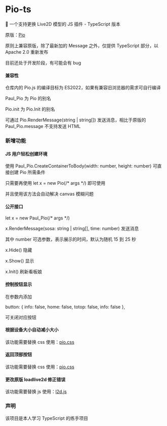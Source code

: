 # Pio-ts

🎃 一个支持更换 Live2D 模型的 JS 插件 - TypeScript 版本

原版：[Pio](https://github.com/Dreamer-Paul/Pio)

原则上兼容原版，除了最新加的 Message 之外，仅提供 TypeScript 部分，以 Apache 2.0 重新发布

目前还处于开发阶段，有可能会有 bug

#### 兼容性

仓库内的 Pio.js 的编译目标为 ES2022，如果有兼容旧浏览器的需求可自行编译

Paul_Pio 为 Pio 的别名

Pio.init 为 Pio.Init 的别名

可通过 Pio.RenderMessage(string | string[]) 发送消息，相比于原版的 Paul_Pio.message 不支持发送 HTML

### 新增功能

#### JS 用户轻松创建环境

使用 Paul_Pio.CreateContainerToBody(width: number, height:  number) 可直接创建 Pio 所需条件

只需要再使用 let x = new Pio(/* args */) 即可使用

并且使用该方法会自动解决 canvas 模糊问题

#### 公开接口

let x = new Paul_Pio(/* args */)

x.RenderMessage(sosa: string | string[], time: number) 发送消息

其中 number 可选参数，表示展示的时间，默认为随机 15 到 25 秒

x.Hide() 隐藏

x.Show() 显示

x.Init() 刷新看板娘

#### 控制按钮显示

在参数内添加

button: {
    info: false,
    home: false,
    totop: false,
    info: false
},

可关闭对应按钮

#### 根据设备大小自动减小大小

该功能需要替换 css 使用：[pio.css](https://github.com/YexuanXiao/Pio/blob/master/static/pio.css)

#### 返回顶部按钮

该功能需要替换 css 使用：[pio.css](https://github.com/YexuanXiao/Pio/blob/master/static/pio.css)

#### 更改原版 loadlive2d 修正错误

该功能需要替换 js 使用：[l2d.js](https://github.com/YexuanXiao/Pio/blob/master/static/l2d.js)

### 声明

该项目是本人学习 TypeScript 的练手项目